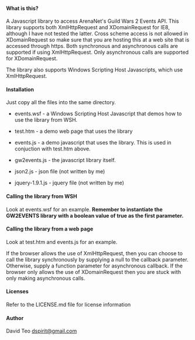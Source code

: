 #### What is this?
A Javascript library to access ArenaNet's Guild Wars 2 Events API.  This library supports both XmlHttpRequest and XDomainRequest for IE8, although I have not tested the latter.  Cross scheme access is not allowed in XDomainRequest so make sure that you are hosting this at a web site that is accessed through https.  Both synchronous and asynchronous calls are supported if using XmlHttpRequest.  Only asynchronous calls are supported for XDomainRequest.

The library also supports Windows Scripting Host Javascripts, which use XmlHttpRequest.

#### Installation
Just copy all the files into the same directory.

* events.wsf - a Windows Scripting Host Javascript that demos how to use the library from WSH.
* test.htm - a demo web page that uses the library
* events.js - a demo javascript that uses the library.  This is used in conjuction with test.htm above.
* gw2events.js - the javascript library itself.

* json2.js           - json file (not written by me)
* jquery-1.9.1.js    - jquery file (not written by me)

#### Calling the library from WSH
Look at events.wsf for an example.  **Remember to instantiate the GW2EVENTS library with a boolean value of true as the first parameter.**

#### Calling the library from a web page
Look at test.htm and events.js for an example.

If the browser allows the use of XmlHttpRequest, then you can choose to call the library synchronously by supplying a null to the callback parameter.
Otherwise, supply a function parameter for asynchronous callback.  If the browser only allows the use of XDomainRequest then you are stuck with only making 
asynchronous calls.

#### Licenses

Refer to the LICENSE.md file for license information

#### Author

David Teo
dspirit@gmail.com
